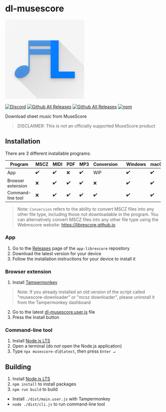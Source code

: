 # dl-musescore

<img src="images/logo.png" width="256" alt="LibreScore logo">

[![Discord](https://img.shields.io/discord/774491656643674122?color=5865F2&label=&labelColor=555555&logo=discord&logoColor=FFFFFF)](https://discord.gg/DKu7cUZ4XQ) [![Github All Releases](https://img.shields.io/github/downloads/LibreScore/app-librescore/total.svg?label=App)](https://github.com/LibreScore/app-librescore/releases/latest) [![Github All Releases](https://img.shields.io/github/downloads/LibreScore/dl-musescore/total.svg?label=Browser+extension)](https://github.com/LibreScore/dl-musescore/releases/latest) [![npm](https://img.shields.io/npm/dt/musescore-dl?label=Command-line+tool)](https://www.npmjs.com/package/musescore-dl)

Download sheet music from MuseScore

> DISCLAIMER: This is not an officially supported MuseScore product

## Installation

There are 3 different installable programs:

| Program           | MSCZ | MIDI | PDF | MP3 | Conversion |     | Windows | macOS | Linux | Android | iOS |
| ----------------- | ---- | ---- | --- | --- | ---------- | --- | ------- | ----- | ----- | ------- | --- |
| App               | ✔️   | ✔️   | ❌  | ✔️  | WIP         |     | ✔️      | ✔️    | WIP   | ✔️      | ❌  |
| Browser extension | ❌   | ✔️   | ✔️  | ✔️  | ❌         |     | ✔️      | ✔️    | ✔️    | ✔️      | ❌  |
| Command-line tool | ❌   | ✔️   | ✔️  | ✔️  | ✔️         |     | ✔️      | ✔️    | ✔️    | ✔️      | ❌  |

> Note: `Conversion` refers to the ability to convert MSCZ files into any other file type, including those not downloadable in the program.
> You can alternatively convert MSCZ files into any other file type using the Webmscore website: https://librescore.github.io

### App

1. Go to the [Releases](https://github.com/LibreScore/app-librescore/releases/latest) page of the `app-librescore` repository
2. Download the latest version for your device
3. Follow the installation instructions for your device to install it

### Browser extension

1. Install [Tampermonkey](https://www.tampermonkey.net)
> Note: If you already installed an old version of the script called "musescore-downloader" or "mcsz downloader", please uninstall it from the Tampermonkey dashboard
2. Go to the latest [dl-musescore.user.js](https://github.com/LibreScore/dl-musescore/releases/latest/download/dl-musescore.user.js) file
3. Press the Install button

### Command-line tool

1. Install [Node.js LTS](https://nodejs.org)
2. Open a terminal (do _not_ open the Node.js application)
3. Type `npx musescore-dl@latest`, then press `Enter ↵`

## Building

1. Install [Node.js LTS](https://nodejs.org)
2. `npm install` to install packages
3. `npm run build` to build

- Install `./dist/main.user.js` with Tampermonkey
- `node ./dist/cli.js` to run command-line tool
